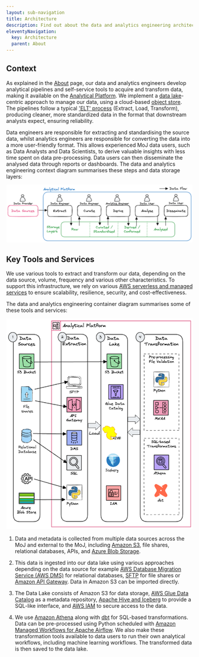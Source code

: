 ```yaml
---
layout: sub-navigation
title: Architecture
description: Find out about the data and analytics engineering architecture, key tools and services
eleventyNavigation:
  key: Architecture
  parent: About
---
```


## Context

As explained in the [About](../) page, our data and analytics engineers develop analytical pipelines and self-service tools to acquire and transform data, making it available on the [Analytical Platform](https://user-guidance.analytical-platform.service.justice.gov.uk). We implement a [data lake](https://aws.amazon.com/what-is/data-lake/)-centric approach to manage our data, using a cloud-based [object store](https://aws.amazon.com/what-is/object-storage/). The pipelines follow a typical ['ELT' process](https://en.wikipedia.org/wiki/Extract,_load,_transform) (Extract, Load, Transform), producing cleaner, more standardized data in the format that downstream analysts expect, ensuring reliability. 

Data engineers are responsible for extracting and standardising the source data, whilst analytics engineers are responsible for converting the data into a more user-friendly format. This allows experienced MoJ data users, such as Data Analysts and Data Scientists, to derive valuable insights with less time spent on data pre-processing. Data users can then disseminate the analysed data through reports or dashboards. 
The data and analytics engineering context diagram summarises these steps and data storage layers:

![logical data architecture](https://raw.githubusercontent.com/ministryofjustice/data-and-analytics-engineering/main/src/content/about/images/context-diagram.excalidraw.png)

## Key Tools and Services

We use various tools to extract and transform our data, depending on the data source, volume, frequency and various other characteristics. To support this infrastructure, we rely on various [AWS serverless and managed services](https://aws.amazon.com/blogs/big-data/aws-serverless-data-analytics-pipeline-reference-architecture/) to ensure scalability, resilience, security, and cost-effectiveness.

The data and analytics engineering container diagram summarises some of these tools and services:

![data architecture](https://raw.githubusercontent.com/ministryofjustice/data-and-analytics-engineering/main/src/content/about/images/container-diagram.excalidraw.png)

1. Data and metadata is collected from multiple data sources across the MoJ and external to the MoJ, including [Amazon S3](https://aws.amazon.com/s3/), file shares, relational databases, APIs, and [Azure Blob Storage](https://azure.microsoft.com/en-gb/products/storage/blobs).

2. This data is ingested into our data lake using various approaches depending on the data source for example [AWS Database Migration Service (AWS DMS)](https://aws.amazon.com/dms/) for relational databases, [SFTP](https://en.wikipedia.org/wiki/SSH_File_Transfer_Protocol) for file shares or [Amazon API Gateway](https://aws.amazon.com/api-gateway/). Data in Amazon S3 can be imported directly.

3. The Data Lake consists of Amazon S3 for data storage, [AWS Glue Data Catalog](https://docs.aws.amazon.com/glue/latest/dg/catalog-and-crawler.html) as a metadata repository, [Apache Hive and Iceberg](https://aws.amazon.com/what-is/apache-iceberg/) to provide a SQL-like interface, and [AWS IAM](https://aws.amazon.com/iam/) to secure access to the data.

4. We use [Amazon Athena](https://aws.amazon.com/athena/) along with [dbt](https://www.getdbt.com/) for SQL-based transformations. Data can be pre-processed using Python scheduled with [Amazon Managed Workflows for Apache Airflow](https://aws.amazon.com/managed-workflows-for-apache-airflow/). We also make these transformation tools available to data users to run their own analytical workflows, including machine learning workflows. The transformed data is then saved to the data lake.
